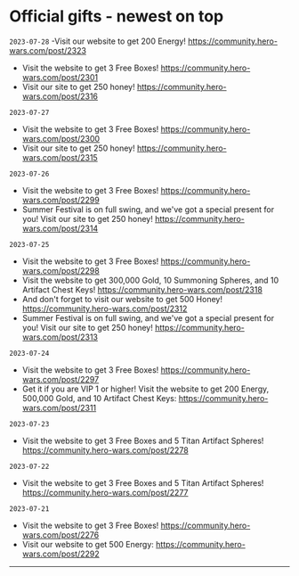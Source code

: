 # Official gifts - newest on top
`2023-07-28`
  -Visit our website to get 200 Energy! https://community.hero-wars.com/post/2323
  - Visit the website to get 3 Free Boxes! https://community.hero-wars.com/post/2301
  - Visit our site to get 250 honey! https://community.hero-wars.com/post/2316

`2023-07-27`
  - Visit the website to get 3 Free Boxes! https://community.hero-wars.com/post/2300
  - Visit our site to get 250 honey! https://community.hero-wars.com/post/2315

`2023-07-26`
  - Visit the website to get 3 Free Boxes! https://community.hero-wars.com/post/2299
  - Summer Festival is on full swing, and we've got a special present for you! Visit our site to get 250 honey! https://community.hero-wars.com/post/2314

`2023-07-25`
  - Visit the website to get 3 Free Boxes! https://community.hero-wars.com/post/2298
  - Visit the website to get 300,000 Gold, 10 Summoning Spheres, and 10 Artifact Chest Keys! https://community.hero-wars.com/post/2318
  - And don't forget to visit our website to get 500 Honey! https://community.hero-wars.com/post/2312
  - Summer Festival is on full swing, and we've got a special present for you! Visit our site to get 250 honey! https://community.hero-wars.com/post/2313

`2023-07-24`
  - Visit the website to get 3 Free Boxes! https://community.hero-wars.com/post/2297
  - Get it if you are VIP 1 or higher! Visit the website to get 200 Energy, 500,000 Gold, and 10 Artifact Chest Keys: https://community.hero-wars.com/post/2311

`2023-07-23`
  - Visit the website to get 3 Free Boxes and 5 Titan Artifact Spheres! https://community.hero-wars.com/post/2278

`2023-07-22`
  - Visit the website to get 3 Free Boxes and 5 Titan Artifact Spheres! https://community.hero-wars.com/post/2277

`2023-07-21`
  - Visit the website to get 3 Free Boxes! https://community.hero-wars.com/post/2276
  - Visit our website to get 500 Energy: https://community.hero-wars.com/post/2292

----
